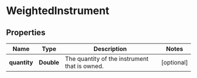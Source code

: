 

# WeightedInstrument

## Properties

Name | Type | Description | Notes
------------ | ------------- | ------------- | -------------
**quantity** | **Double** | The quantity of the instrument that is owned. |  [optional]



